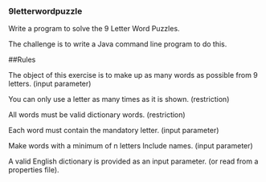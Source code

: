 ### 9letterwordpuzzle

Write a program to solve the 9 Letter Word Puzzles.

The challenge is to write a Java command line program to do this.


##Rules

The object of this exercise is to make up as many words as possible from 9 letters. (input parameter)

You can only use a letter as many times as it is shown. (restriction)

All words must be valid dictionary words.  (restriction)

Each word must contain the mandatory letter. (input parameter)

Make words with a minimum of n letters Include names. (input parameter) 

A valid English dictionary is provided as an input parameter. (or read from a properties file).
